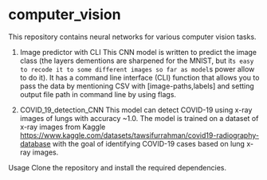 # computer_vision

This repository contains neural networks for various computer vision tasks.

1. Image predictor with CLI 
This CNN model is written to predict the image class (the layers dementions are sharpened for the MNIST, but it`s easy to recode it to some different images so far as model`s power allow to do it). It has a command line interface (CLI) function that allows you to pass the data by mentioning CSV with [image-paths,labels] and setting output file path in command line by using flags.

2. COVID_19_detection_CNN
This model can detect COVID-19 using x-ray images of lungs with accuracy ~1.0. The model is trained on a dataset of x-ray images from Kaggle
https://www.kaggle.com/datasets/tawsifurrahman/covid19-radiography-database
with the goal of identifying COVID-19 cases based on lung x-ray images.

Usage
Clone the repository and install the required dependencies.
